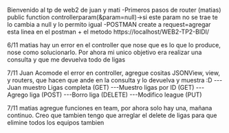 Bienvenido al tp de web2 de juan y mati
-Primeros pasos de router (matias)
public function controllerparam(&param=null)->si este param no se trae te lo cambia a null y lo permito igual
-POSTMAN create a request=agregar esta linea en el postman + el metodo https://localhost/WEB2-TP2-BIDI/

6/11 matias
hay un error en el controller que nose que es lo que lo produce, nose como solucionarlo. Por ahora mi unico objetivo era realizar una consulta y que me devuelva todo de ligas

7/11 Juan
Acomode el error en controller, agregue cositas JSONView, view, y routers, que hacen que ande en la consulta y lo devuelva y muestra :D
---Juan muestro Ligas completa (GET)
---Muestro ligas por ID (GET)
---Agrego liga (POST)
---Borro liga (DELETE)
---Modifico league (PUT)

7/11 matias
agregue funciones en team, por ahora solo hay una, mañana continuo. Creo que tambien tengo que arreglar el delete de ligas para que elimine todos los equipos tambien
